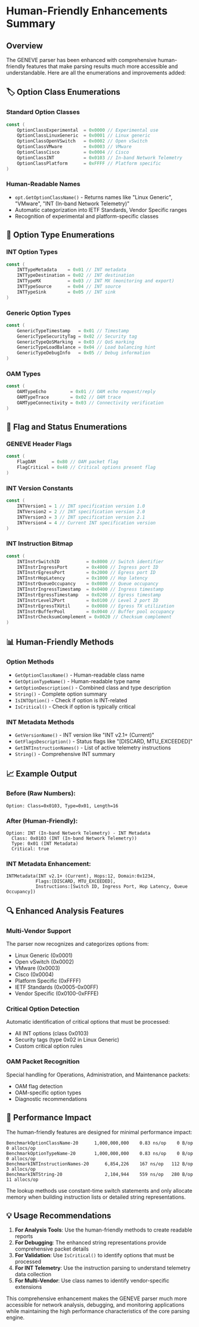 # Human-Friendly Enhancements Summary

## Overview

The GENEVE parser has been enhanced with comprehensive human-friendly features that make parsing results much more accessible and understandable. Here are all the enumerations and improvements added:

## 🏷️ Option Class Enumerations

### Standard Option Classes
```go
const (
    OptionClassExperimental  = 0x0000 // Experimental use
    OptionClassLinuxGeneric  = 0x0001 // Linux generic
    OptionClassOpenVSwitch   = 0x0002 // Open vSwitch  
    OptionClassVMware        = 0x0003 // VMware
    OptionClassCisco         = 0x0004 // Cisco
    OptionClassINT           = 0x0103 // In-band Network Telemetry
    OptionClassPlatform      = 0xFFFF // Platform specific
)
```

### Human-Readable Names
- `opt.GetOptionClassName()` - Returns names like "Linux Generic", "VMware", "INT (In-band Network Telemetry)"
- Automatic categorization into IETF Standards, Vendor Specific ranges
- Recognition of experimental and platform-specific classes

## 🔧 Option Type Enumerations

### INT Option Types
```go
const (
    INTTypeMetadata    = 0x01 // INT metadata
    INTTypeDestination = 0x02 // INT destination  
    INTTypeMX          = 0x03 // INT MX (monitoring and export)
    INTTypeSource      = 0x04 // INT source
    INTTypeSink        = 0x05 // INT sink
)
```

### Generic Option Types
```go
const (
    GenericTypeTimestamp   = 0x01 // Timestamp
    GenericTypeSecurityTag = 0x02 // Security tag
    GenericTypeQoSMarking  = 0x03 // QoS marking
    GenericTypeLoadBalance = 0x04 // Load balancing hint
    GenericTypeDebugInfo   = 0x05 // Debug information
)
```

### OAM Types
```go
const (
    OAMTypeEcho         = 0x01 // OAM echo request/reply
    OAMTypeTrace        = 0x02 // OAM trace
    OAMTypeConnectivity = 0x03 // Connectivity verification
)
```

## 🚩 Flag and Status Enumerations

### GENEVE Header Flags
```go
const (
    FlagOAM      = 0x80 // OAM packet flag
    FlagCritical = 0x40 // Critical options present flag
)
```

### INT Version Constants
```go
const (
    INTVersion1 = 1 // INT specification version 1.0
    INTVersion2 = 2 // INT specification version 2.0
    INTVersion3 = 3 // INT specification version 2.1  
    INTVersion4 = 4 // Current INT specification version
)
```

### INT Instruction Bitmap
```go
const (
    INTInstrSwitchID          = 0x8000 // Switch identifier
    INTInstrIngressPort       = 0x4000 // Ingress port ID
    INTInstrEgressPort        = 0x2000 // Egress port ID
    INTInstrHopLatency        = 0x1000 // Hop latency
    INTInstrQueueOccupancy    = 0x0800 // Queue occupancy
    INTInstrIngressTimestamp  = 0x0400 // Ingress timestamp
    INTInstrEgressTimestamp   = 0x0200 // Egress timestamp
    INTInstrLevel2Port        = 0x0100 // Level 2 port ID
    INTInstrEgressTXUtil      = 0x0080 // Egress TX utilization
    INTInstrBufferPool        = 0x0040 // Buffer pool occupancy
    INTInstrChecksumComplement = 0x0020 // Checksum complement
)
```

## 📊 Human-Friendly Methods

### Option Methods
- `GetOptionClassName()` - Human-readable class name
- `GetOptionTypeName()` - Human-readable type name  
- `GetOptionDescription()` - Combined class and type description
- `String()` - Complete option summary
- `IsINTOption()` - Check if option is INT-related
- `IsCritical()` - Check if option is typically critical

### INT Metadata Methods
- `GetVersionName()` - INT version like "INT v2.1+ (Current)"
- `GetFlagsDescription()` - Status flags like "[DISCARD, MTU_EXCEEDED]"
- `GetINTInstructionNames()` - List of active telemetry instructions
- `String()` - Comprehensive INT summary

## 📈 Example Output

### Before (Raw Numbers):
```
Option: Class=0x0103, Type=0x01, Length=16
```

### After (Human-Friendly):
```
Option: INT (In-band Network Telemetry) - INT Metadata
  Class: 0x0103 (INT (In-band Network Telemetry))
  Type: 0x01 (INT Metadata)  
  Critical: true
```

### INT Metadata Enhancement:
```
INTMetadata(INT v2.1+ (Current), Hops:12, Domain:0x1234, 
           Flags:[DISCARD, MTU_EXCEEDED], 
           Instructions:[Switch ID, Ingress Port, Hop Latency, Queue Occupancy])
```

## 🔍 Enhanced Analysis Features

### Multi-Vendor Support
The parser now recognizes and categorizes options from:
- Linux Generic (0x0001)
- Open vSwitch (0x0002)  
- VMware (0x0003)
- Cisco (0x0004)
- Platform Specific (0xFFFF)
- IETF Standards (0x0005-0x00FF)
- Vendor Specific (0x0100-0xFFFE)

### Critical Option Detection
Automatic identification of critical options that must be processed:
- All INT options (class 0x0103)
- Security tags (type 0x02 in Linux Generic)
- Custom critical option rules

### OAM Packet Recognition
Special handling for Operations, Administration, and Maintenance packets:
- OAM flag detection
- OAM-specific option types
- Diagnostic recommendations

## 🚀 Performance Impact

The human-friendly features are designed for minimal performance impact:

```
BenchmarkOptionClassName-20      1,000,000,000    0.83 ns/op    0 B/op   0 allocs/op
BenchmarkOptionTypeName-20       1,000,000,000    0.83 ns/op    0 B/op   0 allocs/op  
BenchmarkINTInstructionNames-20      6,854,226    167 ns/op   112 B/op   3 allocs/op
BenchmarkINTString-20                2,104,944    559 ns/op   280 B/op  11 allocs/op
```

The lookup methods use constant-time switch statements and only allocate memory when building instruction lists or detailed string representations.

## 💡 Usage Recommendations

1. **For Analysis Tools**: Use the human-friendly methods to create readable reports
2. **For Debugging**: The enhanced string representations provide comprehensive packet details
3. **For Validation**: Use `IsCritical()` to identify options that must be processed
4. **For INT Telemetry**: Use the instruction parsing to understand telemetry data collection
5. **For Multi-Vendor**: Use class names to identify vendor-specific extensions

This comprehensive enhancement makes the GENEVE parser much more accessible for network analysis, debugging, and monitoring applications while maintaining the high performance characteristics of the core parsing engine.